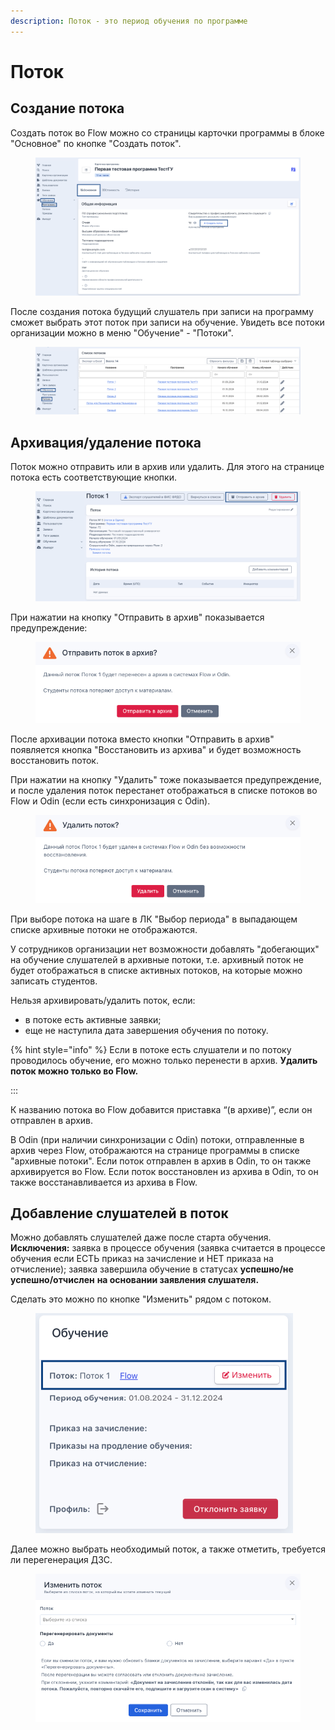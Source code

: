 ```yaml
---
description: Поток - это период обучения по программе
---
```


# Поток

## Создание потока

Создать поток во Flow можно со страницы карточки программы в блоке "Основное" по кнопке "Создать поток".&#x20;

<figure><img src="../../../.gitbook/assets/image (9).png" alt=""><figcaption></figcaption></figure>

После создания потока будущий слушатель при записи на программу сможет выбрать этот поток при записи на обучение. Увидеть все потоки организации можно в меню "Обучение" - "Потоки".

<figure><img src="../../../.gitbook/assets/image (10).png" alt=""><figcaption></figcaption></figure>

## Архивация/удаление потока

Поток можно отправить или в архив или удалить. Для этого на странице потока есть соответствующие кнопки.&#x20;

<figure><img src="../../../.gitbook/assets/image (11).png" alt=""><figcaption></figcaption></figure>

При нажатии на кнопку "Отправить в архив" показывается предупреждение:

<figure><img src="../../../.gitbook/assets/image (12).png" alt=""><figcaption></figcaption></figure>

После архивации потока вместо кнопки "Отправить в архив" появляется кнопка "Восстановить из архива" и будет возможность восстановить поток.&#x20;

При нажатии на кнопку "Удалить" тоже показывается предупреждение, и после удаления поток перестанет отображаться в списке потоков во Flow и Odin (если есть синхронизация с Odin).

<figure><img src="../../../.gitbook/assets/image (13).png" alt=""><figcaption></figcaption></figure>

При выборе потока на шаге в ЛК "Выбор периода" в выпадающем списке архивные потоки не отображаются.

У сотрудников организации нет возможности добавлять "добегающих" на обучение слушателей в архивные потоки, т.е. архивный поток не будет отображаться в списке активных потоков, на которые можно записать студентов.

Нельзя архивировать/удалить поток, если:

* в потоке есть активные заявки;
* еще не наступила дата завершения обучения по потоку.

{% hint style="info" %}
Если в потоке есть слушатели и по потоку проводилось обучение, его можно только перенести в архив. **Удалить поток можно только во Flow.**

:::

К названию потока во Flow добавится приставка “(в архиве)”, если он отправлен в архив.

В Odin (при наличии синхронизации с Odin) потоки, отправленные в архив через Flow, отображаются на странице программы в списке "архивные потоки". Если поток отправлен в архив в Odin, то он также архивируется во Flow. Если поток восстановлен из архива в Odin, то он также восстанавливается из архива в Flow.

## Добавление слушателей в поток

Можно добавлять слушателей даже после старта обучения. **Исключения:** заявка в процессе обучения (заявка считается в процессе обучения если ЕСТЬ приказ на зачисление и НЕТ приказа на отчисление); заявка завершила обучение в статусах **успешно/не успешно/отчислен** **на основании заявления слушателя.**

Сделать это можно по кнопке "Изменить" рядом с потоком.&#x20;

<figure><img src="../../../.gitbook/assets/image (5).png" alt=""><figcaption></figcaption></figure>

Далее можно выбрать необходимый поток, а также отметить, требуется ли перегенерация ДЗС.&#x20;

<figure><img src="../../../.gitbook/assets/image (182).png" alt=""><figcaption></figcaption></figure>
